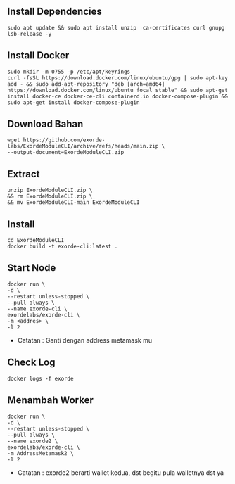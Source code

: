 ## Install Dependencies
```
sudo apt update && sudo apt install unzip  ca-certificates curl gnupg lsb-release -y
```


## Install Docker
```
sudo mkdir -m 0755 -p /etc/apt/keyrings
curl -fsSL https://download.docker.com/linux/ubuntu/gpg | sudo apt-key add - && sudo add-apt-repository "deb [arch=amd64] https://download.docker.com/linux/ubuntu focal stable" && sudo apt-get install docker-ce docker-ce-cli containerd.io docker-compose-plugin && sudo apt-get install docker-compose-plugin
```

## Download Bahan
```
wget https://github.com/exorde-labs/ExordeModuleCLI/archive/refs/heads/main.zip \
--output-document=ExordeModuleCLI.zip
```

## Extract
```
unzip ExordeModuleCLI.zip \
&& rm ExordeModuleCLI.zip \
&& mv ExordeModuleCLI-main ExordeModuleCLI
```

## Install

```
cd ExordeModuleCLI
docker build -t exorde-cli:latest .
```

## Start Node
```
docker run \
-d \
--restart unless-stopped \
--pull always \
--name exorde-cli \
exordelabs/exorde-cli \
-m <addres> \
-l 2
```
- Catatan : Ganti <addres> dengan address metamask mu



## Check Log
```
docker logs -f exorde
```

## Menambah Worker
```
docker run \
-d \
--restart unless-stopped \
--pull always \
--name exorde2 \
exordelabs/exorde-cli \
-m AddressMetamask2 \
-l 2
```
- Catatan : exorde2 berarti wallet kedua, dst begitu pula walletnya dst ya
